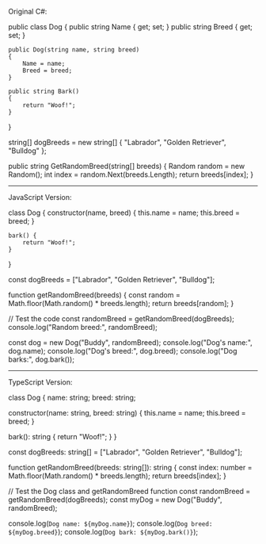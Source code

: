 Original C#:

public class Dog
{
    public string Name { get; set; }
    public string Breed { get; set; }

    public Dog(string name, string breed)
    {
        Name = name;
        Breed = breed;
    }

    public string Bark()
    {
        return "Woof!";
    }
}

string[] dogBreeds = new string[] { "Labrador", "Golden Retriever", "Bulldog" };

public string GetRandomBreed(string[] breeds)
{
    Random random = new Random();
    int index = random.Next(breeds.Length);
    return breeds[index];
}

---------------------------------------------------------------------------------------------------------------------------------------------------------------------------

JavaScript Version:

class Dog {
    constructor(name, breed) {
        this.name = name;
        this.breed = breed;
    }

    bark() {
        return "Woof!";
    }
}

const dogBreeds = ["Labrador", "Golden Retriever", "Bulldog"];

function getRandomBreed(breeds) {
    const random = Math.floor(Math.random() * breeds.length);
    return breeds[random];
}

// Test the code
const randomBreed = getRandomBreed(dogBreeds);
console.log("Random breed:", randomBreed);

const dog = new Dog("Buddy", randomBreed);
console.log("Dog's name:", dog.name);
console.log("Dog's breed:", dog.breed);
console.log("Dog barks:", dog.bark());




---------------------------------------------------------------------------------------------------------------------------------------------------------------------------
TypeScript Version:

class Dog {
  name: string;
  breed: string;

  constructor(name: string, breed: string) {
    this.name = name;
    this.breed = breed;
  }

  bark(): string {
    return "Woof!";
  }
}

const dogBreeds: string[] = ["Labrador", "Golden Retriever", "Bulldog"];

function getRandomBreed(breeds: string[]): string {
  const index: number = Math.floor(Math.random() * breeds.length);
  return breeds[index];
}

// Test the Dog class and getRandomBreed function
const randomBreed = getRandomBreed(dogBreeds);
const myDog = new Dog("Buddy", randomBreed);

console.log(`Dog name: ${myDog.name}`);
console.log(`Dog breed: ${myDog.breed}`);
console.log(`Dog bark: ${myDog.bark()}`);
